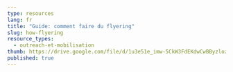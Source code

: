 ```yaml
---
type: resources
lang: fr
title: "Guide: comment faire du flyering"
slug: how-flyering
resource_types:
  - outreach-et-mobilisation
thumb: https://drive.google.com/file/d/1u3e51e_imw-5CkW3FdEKdwCwBByzlozP/view?usp=sharing
published: true
---
```

